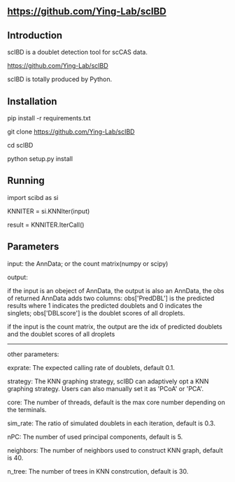 https://github.com/Ying-Lab/scIBD
-----

Introduction
-----
scIBD is a doublet detection tool for scCAS data.

https://github.com/Ying-Lab/scIBD

scIBD is totally produced by Python.


Installation
-----


pip install -r requirements.txt 

git clone https://github.com/Ying-Lab/scIBD

cd scIBD

python setup.py install


Running
-----

import scibd as si

KNNITER = si.KNNIter(input)

result = KNNITER.IterCall()


Parameters
-----
input: the AnnData; or the count matrix(numpy or scipy)

output: 

if the input is an obeject of AnnData, the output is also an AnnData, the obs of returned AnnData adds two columns: obs['PredDBL'] is the predicted results where 1 indicates the predicted doublets and 0 indicates the singlets; obs['DBLscore'] is the doublet scores of all droplets.

if the input is the count matrix, the output are the idx of predicted doublets and the doublet scores of all droplets

-----
other parameters:

exprate: The expected calling rate of doublets, default 0.1.

strategy: The KNN graphing strategy, scIBD can adaptively opt a KNN graphing strategy. Users can also manually set it as 'PCoA' or 'PCA'.

core: The number of threads, default is the max core number depending on the terminals.

sim_rate: The ratio of simulated doublets in each iteration, default is 0.3.

nPC: The number of used principal components, default is 5.

neighbors: The number of neighbors used to construct KNN graph, default is 40.

n_tree: The number of trees in KNN constrcution, default is 30.





